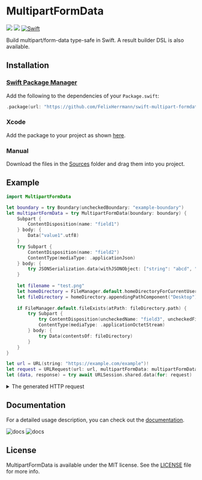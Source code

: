 # MultipartFormData

[![](https://img.shields.io/endpoint?url=https%3A%2F%2Fswiftpackageindex.com%2Fapi%2Fpackages%2FFelixHerrmann%2Fswift-multipart-formdata%2Fbadge%3Ftype%3Dswift-versions)](https://swiftpackageindex.com/FelixHerrmann/swift-multipart-formdata)
[![](https://img.shields.io/endpoint?url=https%3A%2F%2Fswiftpackageindex.com%2Fapi%2Fpackages%2FFelixHerrmann%2Fswift-multipart-formdata%2Fbadge%3Ftype%3Dplatforms)](https://swiftpackageindex.com/FelixHerrmann/swift-multipart-formdata)
[![Swift](https://github.com/FelixHerrmann/swift-multipart-formdata/actions/workflows/swift.yml/badge.svg)](https://github.com/FelixHerrmann/swift-multipart-formdata/actions/workflows/swift.yml)

Build multipart/form-data type-safe in Swift. A result builder DSL is also available.


## Installation

### [Swift Package Manager](https://swift.org/package-manager/)

Add the following to the dependencies of your `Package.swift`:

```swift
.package(url: "https://github.com/FelixHerrmann/swift-multipart-formdata.git", from: "x.x.x")
```

### Xcode

Add the package to your project as shown [here](https://developer.apple.com/documentation/swift_packages/adding_package_dependencies_to_your_app).

### Manual

Download the files in the [Sources](/Sources) folder and drag them into you project.


## Example

```swift
import MultipartFormData

let boundary = try Boundary(uncheckedBoundary: "example-boundary")
let multipartFormData = try MultipartFormData(boundary: boundary) {
    Subpart {
        ContentDisposition(name: "field1")
    } body: {
        Data("value1".utf8)
    }
    try Subpart {
        ContentDisposition(name: "field2")
        ContentType(mediaType: .applicationJson)
    } body: {
        try JSONSerialization.data(withJSONObject: ["string": "abcd", "int": 1234], options: .prettyPrinted)
    }
    
    let filename = "test.png"
    let homeDirectory = FileManager.default.homeDirectoryForCurrentUser
    let fileDirectory = homeDirectory.appendingPathComponent("Desktop").appendingPathComponent(filename)
    
    if FileManager.default.fileExists(atPath: fileDirectory.path) {
        try Subpart {
            try ContentDisposition(uncheckedName: "field3", uncheckedFilename: filename)
            ContentType(mediaType: .applicationOctetStream)
        } body: {
            try Data(contentsOf: fileDirectory)
        }
    }
}

let url = URL(string: "https://example.com/example")!
let request = URLRequest(url: url, multipartFormData: multipartFormData)
let (data, response) = try await URLSession.shared.data(for: request)
```

<details>
  <summary>The generated HTTP request</summary>
  
  ```http
  POST https://example.com/example HTTP/1.1
  Content-Length: 428
  Content-Type: multipart/form-data; boundary="example-boundary"

  --example-boundary
  Content-Disposition: form-data; name="field1"

  value1
  --example-boundary
  Content-Disposition: form-data; name="field2"
  Content-Type: application/json

  {
    "string" : "abcd",
    "int" : 1234
  }
  --example-boundary
  Content-Disposition: form-data; name="field3"; filename="test.png"
  Content-Type: application/octet-stream

  <<png-data>>
  --example-boundary--
  ```
</details>

## Documentation

For a detailed usage description, you can check out the [documentation](https://swiftpackageindex.com/felixherrmann/swift-multipart-formdata/master/documentation/multipartformdata/multipartformdata).

![docs](https://user-images.githubusercontent.com/42500484/193477691-ff5fa9a7-8a3e-48bd-aade-a853144ab05f.png#gh-light-mode-only)
![docs](https://user-images.githubusercontent.com/42500484/193477695-cebe2417-6311-4ef0-bbe3-2e5217a89ab9.png#gh-dark-mode-only)

## License

MultipartFormData is available under the MIT license. See the [LICENSE](/LICENSE) file for more info.
